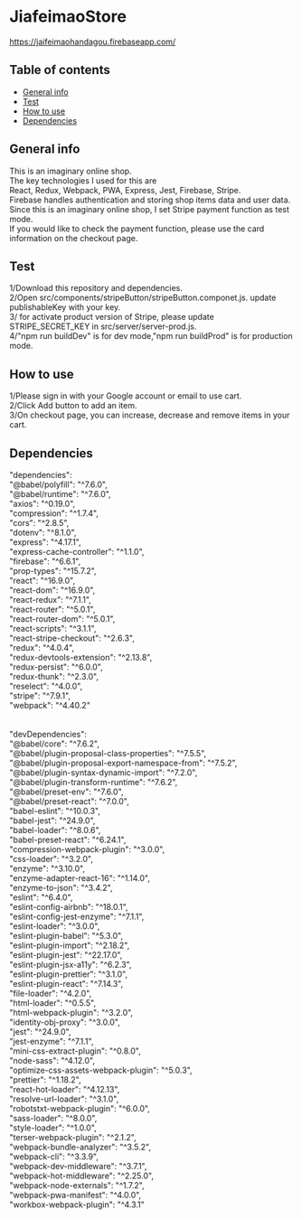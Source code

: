 # JiafeimaoStore

https://jaifeimaohandagou.firebaseapp.com/

## Table of contents

- [General info](#general-info)
- [Test](#test)
- [How to use](#how-to-use)
- [Dependencies](#Dependencies)

## General info

This is an imaginary online shop. <br>
The key technologies I used for this are <br>
React, Redux, Webpack, PWA, Express, Jest, Firebase, Stripe.<br>
Firebase handles authentication and storing shop items data and user data. <br>
Since this is an imaginary online shop, I set Stripe payment function as test mode.<br>
If you would like to check the payment function, please use the card information on the checkout page.

## Test

1/Download this repository and dependencies.<br>
2/Open src/components/stripeButton/stripeButton.componet.js. update publishableKey with your key.<br>
3/<optional> for activate product version of Stripe, please update STRIPE_SECRET_KEY in src/server/server-prod.js. <br>
4/"npm run buildDev" is for dev mode,"npm run buildProd" is for production mode. <br>

## How to use

1/Please sign in with your Google account or email to use cart.<br>
2/Click Add button to add an item.<br>
3/On checkout page, you can increase, decrease and remove items in your cart.<br>

## Dependencies

"dependencies": <br>
"@babel/polyfill": "^7.6.0",<br>
"@babel/runtime": "^7.6.0",<br>
"axios": "^0.19.0",<br>
"compression": "^1.7.4",<br>
"cors": "^2.8.5",<br>
"dotenv": "^8.1.0",<br>
"express": "^4.17.1",<br>
"express-cache-controller": "^1.1.0",<br>
"firebase": "^6.6.1",<br>
"prop-types": "^15.7.2",<br>
"react": "^16.9.0",<br>
"react-dom": "^16.9.0",<br>
"react-redux": "^7.1.1",<br>
"react-router": "^5.0.1",<br>
"react-router-dom": "^5.0.1",<br>
"react-scripts": "^3.1.1",<br>
"react-stripe-checkout": "^2.6.3",<br>
"redux": "^4.0.4",<br>
"redux-devtools-extension": "^2.13.8",<br>
"redux-persist": "^6.0.0",<br>
"redux-thunk": "^2.3.0",<br>
"reselect": "^4.0.0",<br>
"stripe": "^7.9.1",<br>
"webpack": "^4.40.2"<br><br><br>
"devDependencies": <br>
"@babel/core": "^7.6.2",<br>
"@babel/plugin-proposal-class-properties": "^7.5.5",<br>
"@babel/plugin-proposal-export-namespace-from": "^7.5.2",<br>
"@babel/plugin-syntax-dynamic-import": "^7.2.0",<br>
"@babel/plugin-transform-runtime": "^7.6.2",<br>
"@babel/preset-env": "^7.6.0",<br>
"@babel/preset-react": "^7.0.0",<br>
"babel-eslint": "^10.0.3",<br>
"babel-jest": "^24.9.0",<br>
"babel-loader": "^8.0.6",<br>
"babel-preset-react": "^6.24.1",<br>
"compression-webpack-plugin": "^3.0.0",<br>
"css-loader": "^3.2.0",<br>
"enzyme": "^3.10.0",<br>
"enzyme-adapter-react-16": "^1.14.0",<br>
"enzyme-to-json": "^3.4.2",<br>
"eslint": "^6.4.0",<br>
"eslint-config-airbnb": "^18.0.1",<br>
"eslint-config-jest-enzyme": "^7.1.1",<br>
"eslint-loader": "^3.0.0",<br>
"eslint-plugin-babel": "^5.3.0",<br>
"eslint-plugin-import": "^2.18.2",<br>
"eslint-plugin-jest": "^22.17.0",<br>
"eslint-plugin-jsx-a11y": "^6.2.3",<br>
"eslint-plugin-prettier": "^3.1.0",<br>
"eslint-plugin-react": "^7.14.3",<br>
"file-loader": "^4.2.0",<br>
"html-loader": "^0.5.5",<br>
"html-webpack-plugin": "^3.2.0",<br>
"identity-obj-proxy": "^3.0.0",<br>
"jest": "^24.9.0",<br>
"jest-enzyme": "^7.1.1",<br>
"mini-css-extract-plugin": "^0.8.0",<br>
"node-sass": "^4.12.0",<br>
"optimize-css-assets-webpack-plugin": "^5.0.3",<br>
"prettier": "^1.18.2",<br>
"react-hot-loader": "^4.12.13",<br>
"resolve-url-loader": "^3.1.0",<br>
"robotstxt-webpack-plugin": "^6.0.0",<br>
"sass-loader": "^8.0.0",<br>
"style-loader": "^1.0.0",<br>
"terser-webpack-plugin": "^2.1.2",<br>
"webpack-bundle-analyzer": "^3.5.2",<br>
"webpack-cli": "^3.3.9",<br>
"webpack-dev-middleware": "^3.7.1",<br>
"webpack-hot-middleware": "^2.25.0",<br>
"webpack-node-externals": "^1.7.2",<br>
"webpack-pwa-manifest": "^4.0.0",<br>
"workbox-webpack-plugin": "^4.3.1"<br>
